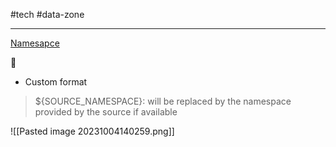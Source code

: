 #tech  #data-zone 

---
[Namesapce](https://docs.airbyte.com/understanding-airbyte/namespaces)

🎪
- Custom format
> ${SOURCE_NAMESPACE}: will be replaced by the namespace provided by the source if available

![[Pasted image 20231004140259.png]]